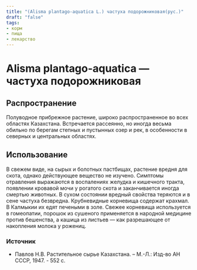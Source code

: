 ```yaml
---
title: "(Alisma plantago-aquatica L.) частуха подорожниковая(рус.)"
draft: "false"
tags:
- корм
- пища
- лекарство
--- 
```

# Alisma plantago-aquatica — частуха подорожниковая
## Распространение
Полуводное прибрежное растение, широко распространенное во всех областях Казахстана. Встречается рассеянно, но иногда весьма обильно по берегам степных и пустынных озер и рек, в особенности в северных и центральных областях.
## Использование
В свежем виде, на сырых и болотных пастбищах, растение вредня для скота, однако действующее вещество не изучено. Симптомы отравления выражаются в воспалениях желудка и кишечного тракта, появлении кровавой мочи у рогатого скота и заканчивается иногда смертью животных. В сухом состоянии вредный свойства теряются и в сене частуха безвредна. Крубневидные корневища содержат крахмал. В Калмыкии их едят печеными в золе. Свежее корневища используется в гомеопатии, порошок из сушеного применяется в народной медицине против бешенства, а кашица из листьев — как разрешающее от накопления молока у рожениц.

### Источник
* Павлов Н.В. Растительное сырье Казахстана. – М.-Л.: Изд-во АН СССР, 1947. - 552 с.
